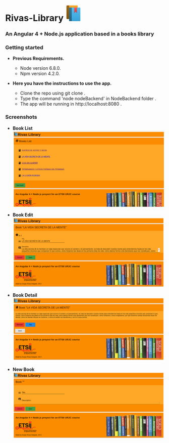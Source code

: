 # Rivas-Library ![RIVAS LIBRARY LOGO](screenshots/book.png)

### An Angular 4 + Node.js application based in a books library

### Getting started
* __Previous Requirements.__   
  * Node version 6.8.0.
  * Npm version 4.2.0.

* __Here you have the instructions to use the app.__   
  * Clone the repo using git clone .
  * Type the command 'node nodeBackend' in NodeBackend folder .
  * The app will be running in http://localhost:8080 .


### Screenshots
* __Book List__
    ![Classes diagram](screenshots/Booklist.png)

* __Book Edit__
    ![Classes diagram](screenshots/BookEdit.png)

* __Book Detail__
    ![Classes diagram](screenshots/BookDetail.png)

* __New Book__
    ![Classes diagram](screenshots/NewBook.png)
